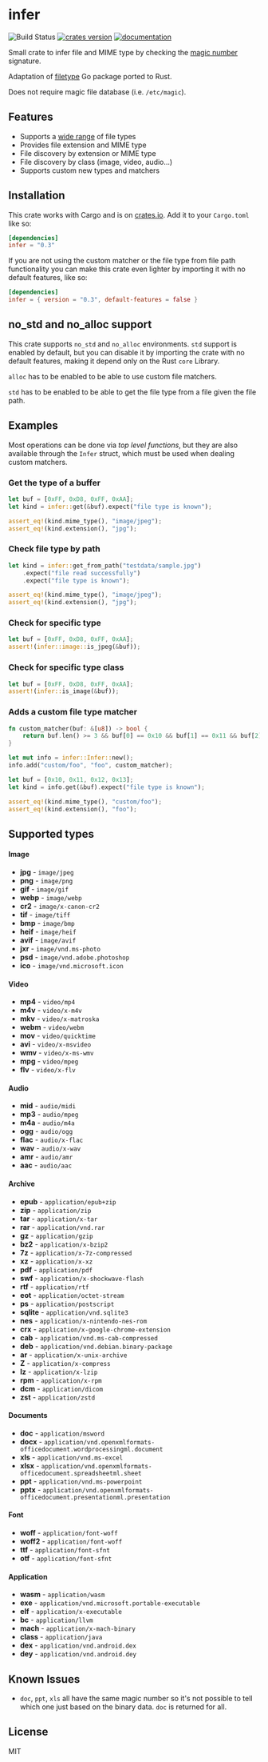 # infer

![Build Status](https://github.com/bojand/infer/workflows/build/badge.svg)
[![crates version](https://img.shields.io/crates/v/infer.svg)](https://crates.io/crates/infer)
[![documentation](https://docs.rs/infer/badge.svg)](https://docs.rs/infer)

Small crate to infer file and MIME type by checking the
[magic number](https://en.wikipedia.org/wiki/Magic_number_(programming)) signature. 

Adaptation of [filetype](https://github.com/h2non/filetype) Go package ported to Rust. 

Does not require magic file database (i.e. `/etc/magic`). 

## Features

- Supports a [wide range](#supported-types) of file types
- Provides file extension and MIME type
- File discovery by extension or MIME type
- File discovery by class (image, video, audio...)
- Supports custom new types and matchers

## Installation

This crate works with Cargo and is on [crates.io](https://crates.io/crates/infer).
Add it to your `Cargo.toml` like so:

```toml
[dependencies]
infer = "0.3"
```

If you are not using the custom matcher or the file type from file path functionality you
can make this crate even lighter by importing it with no default features, like so:

```toml
[dependencies]
infer = { version = "0.3", default-features = false }
```

## no_std and no_alloc support

This crate supports `no_std` and `no_alloc` environments. `std` support is enabled by default,
but you can disable it by importing the crate with no default features, making it depend
only on the Rust `core` Library.

`alloc` has to be enabled to be able to use custom file matchers.

`std` has to be enabled to be able to get the file type from a file given the file path.

## Examples

Most operations can be done via _top level functions_, but they are also available through the `Infer`
struct, which must be used when dealing custom matchers.

### Get the type of a buffer

```rust
let buf = [0xFF, 0xD8, 0xFF, 0xAA];
let kind = infer::get(&buf).expect("file type is known");

assert_eq!(kind.mime_type(), "image/jpeg");
assert_eq!(kind.extension(), "jpg");
```

### Check file type by path

```rust
let kind = infer::get_from_path("testdata/sample.jpg")
    .expect("file read successfully")
    .expect("file type is known");

assert_eq!(kind.mime_type(), "image/jpeg");
assert_eq!(kind.extension(), "jpg");
```

### Check for specific type

```rust
let buf = [0xFF, 0xD8, 0xFF, 0xAA];
assert!(infer::image::is_jpeg(&buf));
```

### Check for specific type class

```rust
let buf = [0xFF, 0xD8, 0xFF, 0xAA];
assert!(infer::is_image(&buf));
```

### Adds a custom file type matcher
    
```rust
fn custom_matcher(buf: &[u8]) -> bool {
    return buf.len() >= 3 && buf[0] == 0x10 && buf[1] == 0x11 && buf[2] == 0x12;
}

let mut info = infer::Infer::new();
info.add("custom/foo", "foo", custom_matcher);

let buf = [0x10, 0x11, 0x12, 0x13];
let kind = info.get(&buf).expect("file type is known");

assert_eq!(kind.mime_type(), "custom/foo");
assert_eq!(kind.extension(), "foo");
```

## Supported types

#### Image

- **jpg** - `image/jpeg`
- **png** - `image/png`
- **gif** - `image/gif`
- **webp** - `image/webp`
- **cr2** - `image/x-canon-cr2`
- **tif** - `image/tiff`
- **bmp** - `image/bmp`
- **heif** - `image/heif`
- **avif** - `image/avif`
- **jxr** - `image/vnd.ms-photo`
- **psd** - `image/vnd.adobe.photoshop`
- **ico** - `image/vnd.microsoft.icon`

#### Video

- **mp4** - `video/mp4`
- **m4v** - `video/x-m4v`
- **mkv** - `video/x-matroska`
- **webm** - `video/webm`
- **mov** - `video/quicktime`
- **avi** - `video/x-msvideo`
- **wmv** - `video/x-ms-wmv`
- **mpg** - `video/mpeg`
- **flv** - `video/x-flv`

#### Audio

- **mid** - `audio/midi`
- **mp3** - `audio/mpeg`
- **m4a** - `audio/m4a`
- **ogg** - `audio/ogg`
- **flac** - `audio/x-flac`
- **wav** - `audio/x-wav`
- **amr** - `audio/amr`
- **aac** - `audio/aac`

#### Archive

- **epub** - `application/epub+zip`
- **zip** - `application/zip`
- **tar** - `application/x-tar`
- **rar** - `application/vnd.rar`
- **gz** - `application/gzip`
- **bz2** - `application/x-bzip2`
- **7z** - `application/x-7z-compressed`
- **xz** - `application/x-xz`
- **pdf** - `application/pdf`
- **swf** - `application/x-shockwave-flash`
- **rtf** - `application/rtf`
- **eot** - `application/octet-stream`
- **ps** - `application/postscript`
- **sqlite** - `application/vnd.sqlite3`
- **nes** - `application/x-nintendo-nes-rom`
- **crx** - `application/x-google-chrome-extension`
- **cab** - `application/vnd.ms-cab-compressed`
- **deb** - `application/vnd.debian.binary-package`
- **ar** - `application/x-unix-archive`
- **Z** - `application/x-compress`
- **lz** - `application/x-lzip`
- **rpm** - `application/x-rpm`
- **dcm** - `application/dicom`
- **zst** - `application/zstd`

#### Documents

- **doc** - `application/msword`
- **docx** - `application/vnd.openxmlformats-officedocument.wordprocessingml.document`
- **xls** - `application/vnd.ms-excel`
- **xlsx** - `application/vnd.openxmlformats-officedocument.spreadsheetml.sheet`
- **ppt** - `application/vnd.ms-powerpoint`
- **pptx** - `application/vnd.openxmlformats-officedocument.presentationml.presentation`

#### Font

- **woff** - `application/font-woff`
- **woff2** - `application/font-woff`
- **ttf** - `application/font-sfnt`
- **otf** - `application/font-sfnt`

#### Application

- **wasm** - `application/wasm`
- **exe** - `application/vnd.microsoft.portable-executable`
- **elf** - `application/x-executable`
- **bc** - `application/llvm`
- **mach** - `application/x-mach-binary`
- **class** - `application/java`
- **dex** - `application/vnd.android.dex`
- **dey** - `application/vnd.android.dey`

## Known Issues

- `doc`, `ppt`, `xls` all have the same magic number so it's not possible to tell which one just based on the binary data. `doc` is returned for all.

## License

MIT
